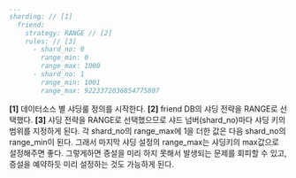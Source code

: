 ```yaml
...
sharding: // [1]
  friend:
    strategy: RANGE // [2]
    rules: // [3]
      - shard_no: 0
        range_min: 0
        range_max: 1000
      - shard_no: 1
        range_min: 1001
        range_max: 9223372036854775807
```
**[1]** 데이터소스 별 샤딩룰 정의를 시작한다.
**[2]** friend DB의 샤딩 전략을 RANGE로 선택했다.
**[3]** 샤딩 전략을 RANGE로 선택했으므로 샤드 넘버(shard_no)마다 샤딩 키의 범위를 지정하게 된다.
각 shard_no의 range_max에 1을 더한 값은 다음 shard_no의 range_min이 된다. 그래서 마지막 샤딩 설정의 range_max는 샤딩키의 max값으로 설정해주면 좋다.
그렇게하면 증설을 미리 하지 못해서 발생되는 문제를 회피할 수 있고, 증설을 예약하듯 미리 설정하는 것도 가능하게 된다.
